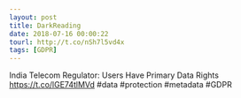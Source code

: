 ```yaml
---
layout: post
title: DarkReading
date: 2018-07-16 00:00:22
tourl: http://t.co/nSh7l5vd4x
tags: [GDPR]
---
```

India Telecom Regulator: Users Have Primary Data Rights https://t.co/lGE74tlMVd #data #protection #metadata #GDPR